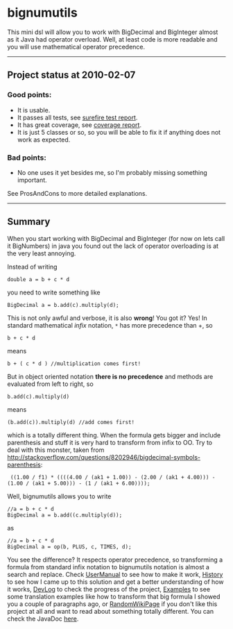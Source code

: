 # bignumutils #

This mini dsl will allow you to work with BigDecimal and BigInteger almost as it Java had operator overload. Well, at least code is more readable and you will use mathematical operator precedence.

---

## Project status at 2010-02-07 ##
### Good points: ###
  * It is usable.
  * It passes all tests, see <a href="http://htmlpreview.github.io/?https://raw.githubusercontent.com/pablogrisafi1975/bignumutils/master/BigNumUtils/docs/surefire/surefire-report.html" target="_blank">surefire test report</a>.
  * It has great coverage, see <a href="http://htmlpreview.github.io/?https://raw.githubusercontent.com/pablogrisafi1975/bignumutils/master/BigNumUtils/docs/cobertura/index.html" target="_blank">coverage report</a>.
  * It is just 5 classes or so, so you will be able to fix it if anything does not work as expected.

### Bad points: ###
  * No one uses it yet besides me, so I'm probably missing something important.

See ProsAndCons to more detailed explanations.

---

## Summary ##
When you start working with BigDecimal and BigInteger (for now on lets call it BigNumbers) in java you found out the lack of operator overloading is at the very least annoying.

Instead of writing
```
double a = b + c * d
```
you need to write something like
```
BigDecimal a = b.add(c).multiply(d);
```
This is not only awful and verbose, it is also **wrong**! You got it? Yes! In standard mathematical _infix_ notation, `*` has more precedence than +, so
```
b + c * d 
```
means
```
b + ( c * d ) //multiplication comes first!
```
But in object oriented notation **there is no precedence** and methods are evaluated from left to right, so
```
b.add(c).multiply(d)
```
means
```
(b.add(c)).multiply(d) //add comes first!
```
which is a totally different thing.
When the formula gets bigger and include parenthesis and stuff it is very hard to transform from infix to OO. Try to deal with this monster, taken from http://stackoverflow.com/questions/8202946/bigdecimal-symbols-parenthesis:
```
 ((1.00 / f1) * ((((4.00 / (ak1 + 1.00)) - (2.00 / (ak1 + 4.00))) - (1.00 / (ak1 + 5.00))) - (1 / (ak1 + 6.00))));
```
Well, bignumutils allows you to write
```
//a = b + c * d
BigDecimal a = b.add((c.multiply(d));
```
as
```
//a = b + c * d
BigDecimal a = op(b, PLUS, c, TIMES, d);
```
You see the difference? It respects operator precedence, so transforming a formula from standard infix notation to bignumutils notation is almost a search and replace.
Check [UserManual](UserManual.md) to see how to make it work, [History](History.md) to see how I came up to this solution and get a better understanding of how it works, [DevLog](DevLog.md) to check the progress of the project, [Examples](Examples.md) to see some translation examples like how to transform that big formula I showed you a couple of paragraphs ago, or [RandomWikiPage](http://en.wikipedia.org/wiki/Special:Random) if you don't like this project at all and want to read about something totally different.
You can check the JavaDoc <a href="http://htmlpreview.github.io/?https://raw.githubusercontent.com/pablogrisafi1975/bignumutils/master/BigNumUtils/docs/apidocs/index.html" target="_blank">here</a>.
